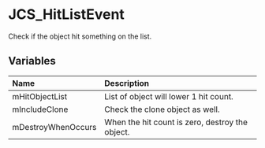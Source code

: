 # JCS_HitListEvent

Check if the object hit something on the list.

## Variables

| Name | Description |
|:---|:---|
| mHitObjectList | List of object will lower 1 hit count. |
| mIncludeClone | Check the clone object as well.  |
| mDestroyWhenOccurs | When the hit count is zero, destroy the object. |

